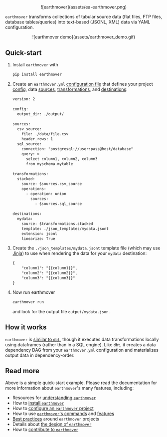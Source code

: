 #

<center>
![earthmover](assets/ea-earthmover.png)
</center>

`earthmover` transforms collections of tabular source data (flat files, FTP files, database tables/queries) into text-based (JSONL, XML) data via YAML configuration.

<center>
![earthmover demo](assets/earthmover_demo.gif)
</center>

## Quick-start
1. Install `earthmover` with
    ```bash
    pip install earthmover
    ```

1. Create an `earthmover.yml` [configuration file]() that defines your project [config](), data [sources](), [transformations](), and [destinations]():
    ```yaml+jinja title="earthmover.yml" linenums="1"
    version: 2

    config:
      output_dir: ./output/

    sources:
      csv_source:
        file: ./data/file.csv
        header_rows: 1
      sql_source:
        connection: "postgresql://user:pass@host/database"
        query: >
          select column1, column2, column3
          from myschema.mytable

    transformations:
      stacked:
        source: $sources.csv_source
        operations:
          - operation: union
            sources:
              - $sources.sql_source

    destinations:
      mydata:
        source: $transformations.stacked
        template: ./json_templates/mydata.jsont
        extension: jsonl
        linearize: True
    ```

1. Create the `./json_templates/mydata.jsont` template file (which may use [Jinja](https://jinja.palletsprojects.com/en/stable/templates/)) to use when rendering the data for your `mydata` destination:

    ```js+jinja title="./json_templates/mydata.jsont"
    {
        "column1": "{{column1}}",
        "column2": "{{column2}}",
        "column3": "{{column3}}"
    }
    ```

1. Now run earthmover
    ```bash
    earthmover run
    ```
    and look for the output file `output/mydata.json`.

## How it works
`earthmover` is [similar to `dbt`](design.md#comparison-to-dbt), though it executes data transformations locally using dataframes (rather than in a SQL engine). Like `dbt`, it creates a data dependency DAG from your `earthmover.yml` configuration and materializes output data in dependency-order.

## Read more
Above is a simple quick-start example. Please read the documentation for more information about `earthmover`'s many features, including:

* Resources for [understanding `earthmover`](learn.md)
* How to [install `earthmover`](setup.md)
* How to [configure an `earthmover` project](configuration.md)
* How to use [`earthmover`'s commands](usage.md#commands) and [features](usage.md#features)
* [Best practices](practices.md) around `earthmover` projects
* Details about [the design of `earthmover`](design.md)
* How to [contribute to `earthmover`](contributing.md)
